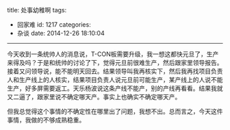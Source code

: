 title: 处事幼稚啊
tags:
  - 回家难
id: 1217
categories:
  - 杂谈
date: 2014-12-26 18:10:04
---

今天收到一条统帅人的消息说，T-CON板需要升级，我一想这都快元旦了，生产来得及吗？于是和统帅的讨论了下，觉得元旦前很难生产，然后跟家里领导报告。接着又问领导说，能不能明天回去。结果领导叫我再核实下，然后我再找项目负责人和生产线上的人核实，结果项目负责人说元旦前可能生产，某产线上的人说不能生产，好多屏需要返工。天乐杨波说这条产线不能产，别的产线再看看。结果我就又二逼了，跟家里说不确定哪天产。事实上也确实不确定哪天产。

但我总觉得这个事情的不确定性在哪里出了问题，我想不出。总而言之，今天这件事情，我做的不够成熟稳重。